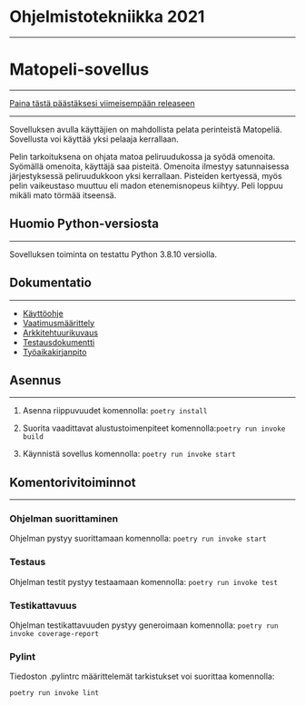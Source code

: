 # Ohjelmistotekniikka 2021

-----------------------
# Matopeli-sovellus

-------------------------------
[Paina tästä päästäksesi viimeisempään releaseen](https://github.com/riikkayoki/ot-harjoitustyo/releases)

-------------------------------

Sovelluksen avulla käyttäjien on mahdollista pelata perinteistä Matopeliä.
Sovellusta voi käyttää yksi pelaaja kerrallaan. 

Pelin tarkoituksena on ohjata matoa peliruudukossa ja syödä omenoita. Syömällä omenoita, käyttäjä saa pisteitä.
Omenoita ilmestyy satunnaisessa järjestyksessä peliruudukkoon yksi kerrallaan.
Pisteiden kertyessä, myös pelin vaikeustaso muuttuu eli madon etenemisnopeus kiihtyy.
Peli loppuu mikäli mato törmää itseensä. 

## Huomio Python-versiosta

-------------------------------

Sovelluksen toiminta on testattu Python 3.8.10 versiolla. 

## Dokumentatio

-------------------------------

* [Käyttöohje](https://github.com/riikkayoki/ot-harjoitustyo/blob/master/harjoitustyo/dokumentaatio/kayttoohje.md)
* [Vaatimusmäärittely](https://github.com/riikkayoki/ot-harjoitustyo/blob/master/harjoitustyo/dokumentaatio/vaativuusmaarittely.md)
* [Arkkitehtuurikuvaus](https://github.com/riikkayoki/ot-harjoitustyo/blob/master/harjoitustyo/dokumentaatio/arkkitehtuuri.md)
* [Testausdokumentti](https://github.com/riikkayoki/ot-harjoitustyo/blob/master/harjoitustyo/dokumentaatio/testaus.md)
* [Työaikakirjanpito](https://github.com/riikkayoki/ot-harjoitustyo/blob/master/harjoitustyo/dokumentaatio/tyoaikakirjanpito.md)

## Asennus

-------------------------------

1. Asenna riippuvuudet komennolla: `poetry install`


3. Suorita vaadittavat alustustoimenpiteet komennolla:`poetry run invoke build`


3. Käynnistä sovellus komennolla: `poetry run invoke start`


## Komentorivitoiminnot

------------------------

### Ohjelman suorittaminen

Ohjelman pystyy suorittamaan komennolla: `poetry run invoke start`


### Testaus

Ohjelman testit pystyy testaamaan komennolla: `poetry run invoke test`


### Testikattavuus

Ohjelman testikattavuuden pystyy generoimaan komennolla: `poetry run invoke coverage-report`

### Pylint

Tiedoston .pylintrc määrittelemät tarkistukset voi suorittaa komennolla:

`poetry run invoke lint`



